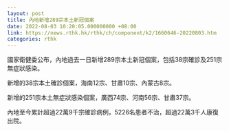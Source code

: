 ```yaml
---
layout: post
title: 內地新增289宗本土新冠個案
date: 2022-08-03 10:20:05.000000000 +08:00
link: https://news.rthk.hk/rthk/ch/component/k2/1660646-20220803.htm
categories: rthk
---
```


國家衛健委公布，內地過去一日新增289宗本土新冠個案，包括38宗確診及251宗無症狀感染。

新增的38宗本土確診個案，海南12宗、甘肅10宗、內蒙古8宗。

新增的251宗本土無症狀感染個案，廣西74宗、河南56宗、甘肅37宗。

內地至今累計超過22萬9千宗確診病例，5226名患者不治，超過22萬3千人康復出院。
